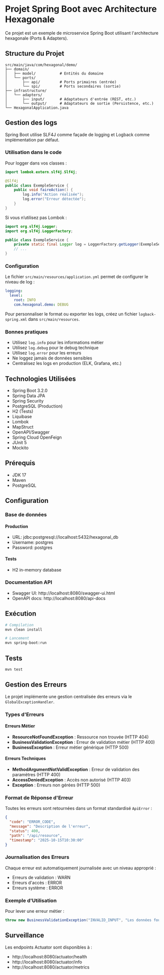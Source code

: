 # Projet Spring Boot avec Architecture Hexagonale

Ce projet est un exemple de microservice Spring Boot utilisant l'architecture hexagonale (Ports & Adapters).

## Structure du Projet

```
src/main/java/com/hexagonal/demo/
├── domain/
│   ├── model/           # Entités du domaine
│   └── ports/
│       ├── api/         # Ports primaires (entrée)
│       └── spi/         # Ports secondaires (sortie)
├── infrastructure/
│   └── adapters/
│       ├── input/       # Adaptateurs d'entrée (REST, etc.)
│       └── output/      # Adaptateurs de sortie (Persistence, etc.)
└── HexagonalApplication.java
```

## Gestion des logs

Spring Boot utilise SLF4J comme façade de logging et Logback comme implémentation par défaut.

### Utilisation dans le code

Pour logger dans vos classes :

```java
import lombok.extern.slf4j.Slf4j;

@Slf4j
public class ExempleService {
    public void faireAction() {
        log.info("Action réalisée");
        log.error("Erreur détectée");
    }
}
```

Si vous n’utilisez pas Lombok :

```java
import org.slf4j.Logger;
import org.slf4j.LoggerFactory;

public class ExempleService {
    private static final Logger log = LoggerFactory.getLogger(ExempleService.class);
    // ...
}
```

### Configuration

Le fichier `src/main/resources/application.yml` permet de configurer le niveau de log :

```yaml
logging:
  level:
    root: INFO
    com.hexagonal.demo: DEBUG
```

Pour personnaliser le format ou exporter les logs, créez un fichier `logback-spring.xml` dans `src/main/resources`.

### Bonnes pratiques

- Utilisez `log.info` pour les informations métier
- Utilisez `log.debug` pour le debug technique
- Utilisez `log.error` pour les erreurs
- Ne loggez jamais de données sensibles
- Centralisez les logs en production (ELK, Grafana, etc.)

## Technologies Utilisées

- Spring Boot 3.2.0
- Spring Data JPA
- Spring Security
- PostgreSQL (Production)
- H2 (Tests)
- Liquibase
- Lombok
- MapStruct
- OpenAPI/Swagger
- Spring Cloud OpenFeign
- JUnit 5
- Mockito

## Prérequis

- JDK 17
- Maven
- PostgreSQL

## Configuration

### Base de données

#### Production

- URL: jdbc:postgresql://localhost:5432/hexagonal_db
- Username: postgres
- Password: postgres

#### Tests

- H2 in-memory database

### Documentation API

- Swagger UI: http://localhost:8080/swagger-ui.html
- OpenAPI docs: http://localhost:8080/api-docs

## Exécution

```bash
# Compilation
mvn clean install

# Lancement
mvn spring-boot:run
```

## Tests

```bash
mvn test
```

## Gestion des Erreurs

Le projet implémente une gestion centralisée des erreurs via le `GlobalExceptionHandler`.

### Types d'Erreurs

#### Erreurs Métier

- **ResourceNotFoundException** : Ressource non trouvée (HTTP 404)
- **BusinessValidationException** : Erreur de validation métier (HTTP 400)
- **BusinessException** : Erreur métier générique (HTTP 500)

#### Erreurs Techniques

- **MethodArgumentNotValidException** : Erreur de validation des paramètres (HTTP 400)
- **AccessDeniedException** : Accès non autorisé (HTTP 403)
- **Exception** : Erreurs non gérées (HTTP 500)

### Format de Réponse d'Erreur

Toutes les erreurs sont retournées dans un format standardisé `ApiError` :

```json
{
  "code": "ERROR_CODE",
  "message": "Description de l'erreur",
  "status": 400,
  "path": "/api/resource",
  "timestamp": "2025-10-15T10:30:00"
}
```

### Journalisation des Erreurs

Chaque erreur est automatiquement journalisée avec un niveau approprié :

- Erreurs de validation : WARN
- Erreurs d'accès : ERROR
- Erreurs système : ERROR

### Exemple d'Utilisation

Pour lever une erreur métier :

```java
throw new BusinessValidationException("INVALID_INPUT", "Les données fournies sont invalides");
```

## Surveillance

Les endpoints Actuator sont disponibles à :

- http://localhost:8080/actuator/health
- http://localhost:8080/actuator/info
- http://localhost:8080/actuator/metrics
